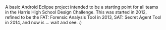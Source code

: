 A basic Android Eclipse project intended to be a starting point for all teams in the Harris High School Design Challenge.  This was started in 2012, refined to be the FAT: Forensic Analysis Tool in 2013, SAT: Secret Agent Tool in 2014, and now is ... wait and see. :)
